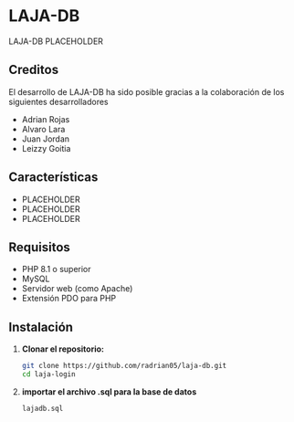 # LAJA-DB

LAJA-DB PLACEHOLDER

## Creditos
El desarrollo de LAJA-DB ha sido posible gracias a la colaboración de los siguientes desarrolladores
- Adrian Rojas
- Alvaro Lara
- Juan Jordan
- Leizzy Goitia

## Características

- PLACEHOLDER
- PLACEHOLDER
- PLACEHOLDER

## Requisitos

- PHP 8.1 o superior
- MySQL
- Servidor web (como Apache)
- Extensión PDO para PHP

## Instalación

1. **Clonar el repositorio:**
   ```bash
   git clone https://github.com/radrian05/laja-db.git
   cd laja-login

2. **importar el archivo .sql para la base de datos**
   ```bash
   lajadb.sql
